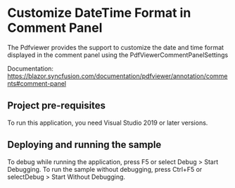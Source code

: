 # Customize DateTime Format in Comment Panel
The Pdfviewer provides the support to customize the date and time format displayed in the comment panel using the PdfViewerCommentPanelSettings

Documentation: https://blazor.syncfusion.com/documentation/pdfviewer/annotation/comments#comment-panel

## Project pre-requisites
To run this application, you need Visual Studio 2019 or later versions.

## Deploying and running the sample
To debug while running the application, press F5 or select Debug > Start Debugging. To run the sample without debugging, press Ctrl+F5 or selectDebug > Start Without Debugging.
